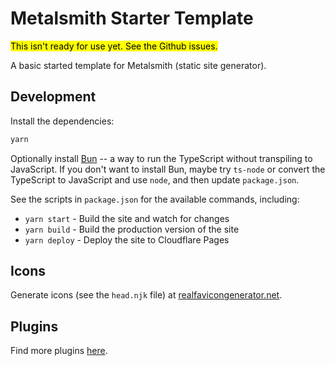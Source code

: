 # Metalsmith Starter Template

<mark>This isn't ready for use yet. See the Github issues.</mark>

A basic started template for Metalsmith (static site generator).

## Development

Install the dependencies:

```sh
yarn
```

Optionally install [Bun](https://bun.sh/) -- a way to run the TypeScript without transpiling to JavaScript. If you don't want to install Bun, maybe try `ts-node` or convert the TypeScript to JavaScript and use `node`, and then update `package.json`.

See the scripts in `package.json` for the available commands, including:

- `yarn start` - Build the site and watch for changes
- `yarn build` - Build the production version of the site
- `yarn deploy` - Deploy the site to Cloudflare Pages

## Icons

Generate icons (see the `head.njk` file) at [realfavicongenerator.net](https://realfavicongenerator.net/).

## Plugins

Find more plugins [here](https://metalsmith.io/plugins/).
